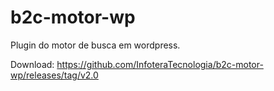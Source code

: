 # b2c-motor-wp
Plugin do motor de busca em wordpress.

Download:
https://github.com/InfoteraTecnologia/b2c-motor-wp/releases/tag/v2.0
